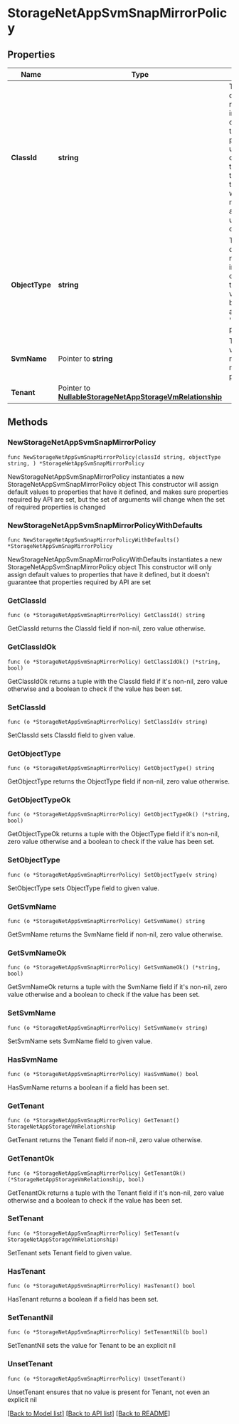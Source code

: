 # StorageNetAppSvmSnapMirrorPolicy

## Properties

Name | Type | Description | Notes
------------ | ------------- | ------------- | -------------
**ClassId** | **string** | The fully-qualified name of the instantiated, concrete type. This property is used as a discriminator to identify the type of the payload when marshaling and unmarshaling data. | [default to "storage.NetAppSvmSnapMirrorPolicy"]
**ObjectType** | **string** | The fully-qualified name of the instantiated, concrete type. The value should be the same as the &#39;ClassId&#39; property. | [default to "storage.NetAppSvmSnapMirrorPolicy"]
**SvmName** | Pointer to **string** | The storage virtual machine name for the policy. | [optional] [readonly] 
**Tenant** | Pointer to [**NullableStorageNetAppStorageVmRelationship**](StorageNetAppStorageVmRelationship.md) |  | [optional] 

## Methods

### NewStorageNetAppSvmSnapMirrorPolicy

`func NewStorageNetAppSvmSnapMirrorPolicy(classId string, objectType string, ) *StorageNetAppSvmSnapMirrorPolicy`

NewStorageNetAppSvmSnapMirrorPolicy instantiates a new StorageNetAppSvmSnapMirrorPolicy object
This constructor will assign default values to properties that have it defined,
and makes sure properties required by API are set, but the set of arguments
will change when the set of required properties is changed

### NewStorageNetAppSvmSnapMirrorPolicyWithDefaults

`func NewStorageNetAppSvmSnapMirrorPolicyWithDefaults() *StorageNetAppSvmSnapMirrorPolicy`

NewStorageNetAppSvmSnapMirrorPolicyWithDefaults instantiates a new StorageNetAppSvmSnapMirrorPolicy object
This constructor will only assign default values to properties that have it defined,
but it doesn't guarantee that properties required by API are set

### GetClassId

`func (o *StorageNetAppSvmSnapMirrorPolicy) GetClassId() string`

GetClassId returns the ClassId field if non-nil, zero value otherwise.

### GetClassIdOk

`func (o *StorageNetAppSvmSnapMirrorPolicy) GetClassIdOk() (*string, bool)`

GetClassIdOk returns a tuple with the ClassId field if it's non-nil, zero value otherwise
and a boolean to check if the value has been set.

### SetClassId

`func (o *StorageNetAppSvmSnapMirrorPolicy) SetClassId(v string)`

SetClassId sets ClassId field to given value.


### GetObjectType

`func (o *StorageNetAppSvmSnapMirrorPolicy) GetObjectType() string`

GetObjectType returns the ObjectType field if non-nil, zero value otherwise.

### GetObjectTypeOk

`func (o *StorageNetAppSvmSnapMirrorPolicy) GetObjectTypeOk() (*string, bool)`

GetObjectTypeOk returns a tuple with the ObjectType field if it's non-nil, zero value otherwise
and a boolean to check if the value has been set.

### SetObjectType

`func (o *StorageNetAppSvmSnapMirrorPolicy) SetObjectType(v string)`

SetObjectType sets ObjectType field to given value.


### GetSvmName

`func (o *StorageNetAppSvmSnapMirrorPolicy) GetSvmName() string`

GetSvmName returns the SvmName field if non-nil, zero value otherwise.

### GetSvmNameOk

`func (o *StorageNetAppSvmSnapMirrorPolicy) GetSvmNameOk() (*string, bool)`

GetSvmNameOk returns a tuple with the SvmName field if it's non-nil, zero value otherwise
and a boolean to check if the value has been set.

### SetSvmName

`func (o *StorageNetAppSvmSnapMirrorPolicy) SetSvmName(v string)`

SetSvmName sets SvmName field to given value.

### HasSvmName

`func (o *StorageNetAppSvmSnapMirrorPolicy) HasSvmName() bool`

HasSvmName returns a boolean if a field has been set.

### GetTenant

`func (o *StorageNetAppSvmSnapMirrorPolicy) GetTenant() StorageNetAppStorageVmRelationship`

GetTenant returns the Tenant field if non-nil, zero value otherwise.

### GetTenantOk

`func (o *StorageNetAppSvmSnapMirrorPolicy) GetTenantOk() (*StorageNetAppStorageVmRelationship, bool)`

GetTenantOk returns a tuple with the Tenant field if it's non-nil, zero value otherwise
and a boolean to check if the value has been set.

### SetTenant

`func (o *StorageNetAppSvmSnapMirrorPolicy) SetTenant(v StorageNetAppStorageVmRelationship)`

SetTenant sets Tenant field to given value.

### HasTenant

`func (o *StorageNetAppSvmSnapMirrorPolicy) HasTenant() bool`

HasTenant returns a boolean if a field has been set.

### SetTenantNil

`func (o *StorageNetAppSvmSnapMirrorPolicy) SetTenantNil(b bool)`

 SetTenantNil sets the value for Tenant to be an explicit nil

### UnsetTenant
`func (o *StorageNetAppSvmSnapMirrorPolicy) UnsetTenant()`

UnsetTenant ensures that no value is present for Tenant, not even an explicit nil

[[Back to Model list]](../README.md#documentation-for-models) [[Back to API list]](../README.md#documentation-for-api-endpoints) [[Back to README]](../README.md)


